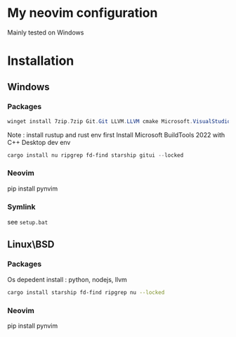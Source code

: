 My neovim configuration
====================

Mainly tested on Windows

# Installation

## Windows

### Packages
```powershell
winget install 7zip.7zip Git.Git LLVM.LLVM cmake Microsoft.VisualStudio.2022.BuildTools Microsoft.PowerShell Python.Python.3.10 OpenJS.NodeJS Neovim.Neovim wez.wezterm Alacritty.Alacritty
```

Note : install rustup and rust env first
Install Microsoft BuildTools 2022 with C++ Desktop dev env

```powershell
cargo install nu ripgrep fd-find starship gitui --locked
```

### Neovim
pip install pynvim

### Symlink
see `setup.bat`

## Linux\BSD

### Packages
Os depedent install : python, nodejs, llvm

```sh
cargo install starship fd-find ripgrep nu --locked
```

### Neovim
pip install pynvim

